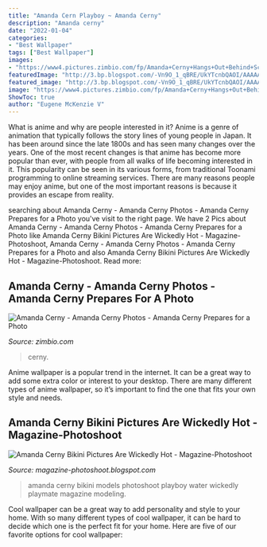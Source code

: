 ```yaml
---
title: "Amanda Cern Playboy ~ Amanda Cerny"
description: "Amanda cerny"
date: "2022-01-04"
categories:
- "Best Wallpaper"
tags: ["Best Wallpaper"]
images:
- "https://www4.pictures.zimbio.com/fp/Amanda+Cerny+Hangs+Out+Behind+Scenes+T_rs73Kfvf5x.jpg"
featuredImage: "http://3.bp.blogspot.com/-Vn9O_1_qBRE/UkYTcnbQAOI/AAAAAAAA1kM/JeAmuYv8_-I/s1600/amanda_cerny_water_bikini_6.jpg"
featured_image: "http://3.bp.blogspot.com/-Vn9O_1_qBRE/UkYTcnbQAOI/AAAAAAAA1kM/JeAmuYv8_-I/s1600/amanda_cerny_water_bikini_6.jpg"
image: "https://www4.pictures.zimbio.com/fp/Amanda+Cerny+Hangs+Out+Behind+Scenes+T_rs73Kfvf5x.jpg"
ShowToc: true
author: "Eugene McKenzie V"
---
```



What is anime and why are people interested in it?
Anime is a genre of animation that typically follows the story lines of young people in Japan. It has been around since the late 1800s and has seen many changes over the years. One of the most recent changes is that anime has become more popular than ever, with people from all walks of life becoming interested in it. This popularity can be seen in its various forms, from traditional Toonami programming to online streaming services. There are many reasons people may enjoy anime, but one of the most important reasons is because it provides an escape from reality.

	

		
searching about Amanda Cerny - Amanda Cerny Photos - Amanda Cerny Prepares for a Photo you've visit to the right page. We have 2 Pics about Amanda Cerny - Amanda Cerny Photos - Amanda Cerny Prepares for a Photo like Amanda Cerny Bikini Pictures Are Wickedly Hot - Magazine-Photoshoot, Amanda Cerny - Amanda Cerny Photos - Amanda Cerny Prepares for a Photo and also Amanda Cerny Bikini Pictures Are Wickedly Hot - Magazine-Photoshoot. Read more:
		
    
## Amanda Cerny - Amanda Cerny Photos - Amanda Cerny Prepares For A Photo

<img loading=lazy src="https://www4.pictures.zimbio.com/fp/Amanda+Cerny+Hangs+Out+Behind+Scenes+T_rs73Kfvf5x.jpg" onerror="this.onerror=null;this.src='https://tse1.mm.bing.net/th?id=OIP.wGDPrYwfqBe6RsozsAm5PwHaKU&amp;pid=15.1';" alt="Amanda Cerny - Amanda Cerny Photos - Amanda Cerny Prepares for a Photo">

_Source: zimbio.com_

>cerny. 

	

Anime wallpaper is a popular trend in the internet. It can be a great way to add some extra color or interest to your desktop. There are many different types of anime wallpaper, so it’s important to find the one that fits your own style and needs.

    
## Amanda Cerny Bikini Pictures Are Wickedly Hot - Magazine-Photoshoot

<img loading=lazy src="http://3.bp.blogspot.com/-Vn9O_1_qBRE/UkYTcnbQAOI/AAAAAAAA1kM/JeAmuYv8_-I/s1600/amanda_cerny_water_bikini_6.jpg" onerror="this.onerror=null;this.src='https://tse3.mm.bing.net/th?id=OIP.6wkup9q0A1Z2q0LTDuCODAHaJt&amp;pid=15.1';" alt="Amanda Cerny Bikini Pictures Are Wickedly Hot - Magazine-Photoshoot">

_Source: magazine-photoshoot.blogspot.com_

>amanda cerny bikini models photoshoot playboy water wickedly playmate magazine modeling. 

	

Cool wallpaper can be a great way to add personality and style to your home. With so many different types of cool wallpaper, it can be hard to decide which one is the perfect fit for your home. Here are five of our favorite options for cool wallpaper: 

